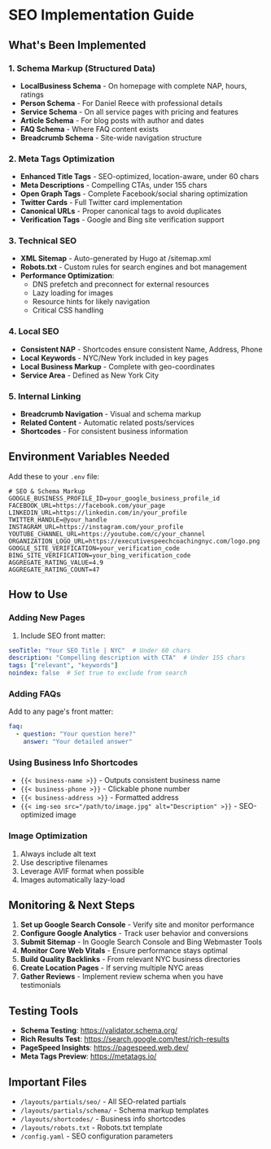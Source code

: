 # SEO Implementation Guide

## What's Been Implemented

### 1. Schema Markup (Structured Data)
- **LocalBusiness Schema** - On homepage with complete NAP, hours, ratings
- **Person Schema** - For Daniel Reece with professional details
- **Service Schema** - On all service pages with pricing and features
- **Article Schema** - For blog posts with author and dates
- **FAQ Schema** - Where FAQ content exists
- **Breadcrumb Schema** - Site-wide navigation structure

### 2. Meta Tags Optimization
- **Enhanced Title Tags** - SEO-optimized, location-aware, under 60 chars
- **Meta Descriptions** - Compelling CTAs, under 155 chars
- **Open Graph Tags** - Complete Facebook/social sharing optimization
- **Twitter Cards** - Full Twitter card implementation
- **Canonical URLs** - Proper canonical tags to avoid duplicates
- **Verification Tags** - Google and Bing site verification support

### 3. Technical SEO
- **XML Sitemap** - Auto-generated by Hugo at /sitemap.xml
- **Robots.txt** - Custom rules for search engines and bot management
- **Performance Optimization**:
  - DNS prefetch and preconnect for external resources
  - Lazy loading for images
  - Resource hints for likely navigation
  - Critical CSS handling

### 4. Local SEO
- **Consistent NAP** - Shortcodes ensure consistent Name, Address, Phone
- **Local Keywords** - NYC/New York included in key pages
- **Local Business Markup** - Complete with geo-coordinates
- **Service Area** - Defined as New York City

### 5. Internal Linking
- **Breadcrumb Navigation** - Visual and schema markup
- **Related Content** - Automatic related posts/services
- **Shortcodes** - For consistent business information

## Environment Variables Needed

Add these to your `.env` file:

```env
# SEO & Schema Markup
GOOGLE_BUSINESS_PROFILE_ID=your_google_business_profile_id
FACEBOOK_URL=https://facebook.com/your_page
LINKEDIN_URL=https://linkedin.com/in/your_profile
TWITTER_HANDLE=@your_handle
INSTAGRAM_URL=https://instagram.com/your_profile
YOUTUBE_CHANNEL_URL=https://youtube.com/c/your_channel
ORGANIZATION_LOGO_URL=https://executivespeechcoachingnyc.com/logo.png
GOOGLE_SITE_VERIFICATION=your_verification_code
BING_SITE_VERIFICATION=your_bing_verification_code
AGGREGATE_RATING_VALUE=4.9
AGGREGATE_RATING_COUNT=47
```

## How to Use

### Adding New Pages
1. Include SEO front matter:
```yaml
seoTitle: "Your SEO Title | NYC"  # Under 60 chars
description: "Compelling description with CTA"  # Under 155 chars
tags: ["relevant", "keywords"]
noindex: false  # Set true to exclude from search
```

### Adding FAQs
Add to any page's front matter:
```yaml
faq:
  - question: "Your question here?"
    answer: "Your detailed answer"
```

### Using Business Info Shortcodes
- `{{< business-name >}}` - Outputs consistent business name
- `{{< business-phone >}}` - Clickable phone number
- `{{< business-address >}}` - Formatted address
- `{{< img-seo src="/path/to/image.jpg" alt="Description" >}}` - SEO-optimized image

### Image Optimization
1. Always include alt text
2. Use descriptive filenames
3. Leverage AVIF format when possible
4. Images automatically lazy-load

## Monitoring & Next Steps

1. **Set up Google Search Console** - Verify site and monitor performance
2. **Configure Google Analytics** - Track user behavior and conversions
3. **Submit Sitemap** - In Google Search Console and Bing Webmaster Tools
4. **Monitor Core Web Vitals** - Ensure performance stays optimal
5. **Build Quality Backlinks** - From relevant NYC business directories
6. **Create Location Pages** - If serving multiple NYC areas
7. **Gather Reviews** - Implement review schema when you have testimonials

## Testing Tools

- **Schema Testing**: https://validator.schema.org/
- **Rich Results Test**: https://search.google.com/test/rich-results
- **PageSpeed Insights**: https://pagespeed.web.dev/
- **Meta Tags Preview**: https://metatags.io/

## Important Files

- `/layouts/partials/seo/` - All SEO-related partials
- `/layouts/partials/schema/` - Schema markup templates
- `/layouts/shortcodes/` - Business info shortcodes
- `/layouts/robots.txt` - Robots.txt template
- `/config.yaml` - SEO configuration parameters